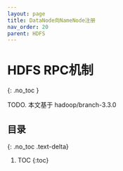 ```yaml
---
layout: page
title: DataNode向NameNode注册
nav_order: 20 
parent: HDFS
---
```


# HDFS RPC机制
{: .no_toc }

TODO. 本文基于 hadoop/branch-3.3.0

## 目录
{: .no_toc .text-delta}

1. TOC
{:toc}

